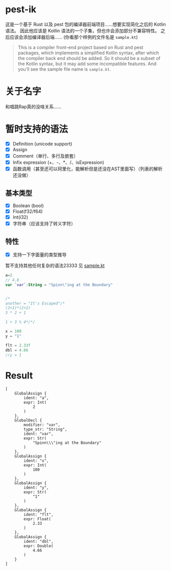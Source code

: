 # pest-ik

这是一个基于 Rust 以及 pest 包的编译器前端项目……想要实现简化之后的 Kotlin 语法。
因此他应该是 Kotlin 语法的一个子集，但也许会添加部分不兼容特性。
之后应该会添加编译器后端……
(你看那个样例的文件名是 `sample.kt`)

> This is a compiler front-end project based on Rust and pest packages, which implements a simplified Kotlin syntax, 
> after which the compiler back end should be added.
> So it should be a subset of the Kotlin syntax, but it may add some incompatible features.
> And you'll see the sample file name is `sample.kt`.

# 关于名字
和唱跳Rap真的没啥关系……
  
# 暂时支持的语法
- [x] Definition (unicode support)
- [x] Assign
- [x] Comment（单行、多行及嵌套）
- [x] Infix expression (+、-、*、/、isExpression)
- [x] 函数调用（甚至还可以珂里化，能解析但是还没在AST里面写）（列表的解析还没做）

## 基本类型
- [x] Boolean (bool)
- [x] Float(f32/f64)
- [x] Int(i32)
- [x] 字符串（应该支持了转义字符）

## 特性
- [x] 支持一下字面量的类型推导

暂不支持其他任何复杂的语法23333
见 [sample.kt](sample.kt)

```kotlin
a=2
// 4.8
var `var`:String = "Spinn\"ing at the Boundary"


/*
another = "It's Escaped"/*
(2+1)*(2+2)
3 * 2 + 1

1 + 3 % 4*/*/

x = 100
y = "1"

flt = 2.33f
dbl = 4.66
//y = 1
```

# Result

```
[
    GlobalAssign {
        ident: "a",
        expr: Int(
            2
        )
    },
    GlobalDecl {
        modifier: "var",
        type_str: "String",
        ident: "var",
        expr: Str(
            "Spinn\\\"ing at the Boundary"
        )
    },
    GlobalAssign {
        ident: "x",
        expr: Int(
            100
        )
    },
    GlobalAssign {
        ident: "y",
        expr: Str(
            "1"
        )
    },
    GlobalAssign {
        ident: "flt",
        expr: Float(
            2.33
        )
    },
    GlobalAssign {
        ident: "dbl",
        expr: Double(
            4.66
        )
    }
]
```
